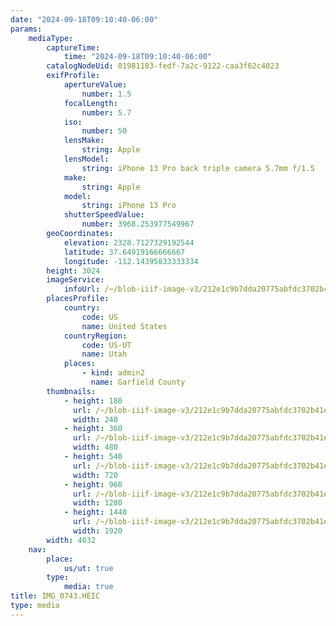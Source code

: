 ```yaml
---
date: "2024-09-18T09:10:40-06:00"
params:
    mediaType:
        captureTime:
            time: "2024-09-18T09:10:40-06:00"
        catalogNodeUid: 01981183-fedf-7a2c-9122-caa3f62c4023
        exifProfile:
            apertureValue:
                number: 1.5
            focalLength:
                number: 5.7
            iso:
                number: 50
            lensMake:
                string: Apple
            lensModel:
                string: iPhone 13 Pro back triple camera 5.7mm f/1.5
            make:
                string: Apple
            model:
                string: iPhone 13 Pro
            shutterSpeedValue:
                number: 3968.253977549967
        geoCoordinates:
            elevation: 2328.7127329192544
            latitude: 37.64919166666667
            longitude: -112.14395833333334
        height: 3024
        imageService:
            infoUrl: /~/blob-iiif-image-v3/212e1c9b7dda20775abfdc3702b41e02c8627e83bb999f4d24ac32cafa880ea5/info.json
        placesProfile:
            country:
                code: US
                name: United States
            countryRegion:
                code: US-UT
                name: Utah
            places:
                - kind: admin2
                  name: Garfield County
        thumbnails:
            - height: 180
              url: /~/blob-iiif-image-v3/212e1c9b7dda20775abfdc3702b41e02c8627e83bb999f4d24ac32cafa880ea5/full/240%2C180/0/default.jpg
              width: 240
            - height: 360
              url: /~/blob-iiif-image-v3/212e1c9b7dda20775abfdc3702b41e02c8627e83bb999f4d24ac32cafa880ea5/full/480%2C360/0/default.jpg
              width: 480
            - height: 540
              url: /~/blob-iiif-image-v3/212e1c9b7dda20775abfdc3702b41e02c8627e83bb999f4d24ac32cafa880ea5/full/720%2C540/0/default.jpg
              width: 720
            - height: 960
              url: /~/blob-iiif-image-v3/212e1c9b7dda20775abfdc3702b41e02c8627e83bb999f4d24ac32cafa880ea5/full/1280%2C960/0/default.jpg
              width: 1280
            - height: 1440
              url: /~/blob-iiif-image-v3/212e1c9b7dda20775abfdc3702b41e02c8627e83bb999f4d24ac32cafa880ea5/full/1920%2C1440/0/default.jpg
              width: 1920
        width: 4032
    nav:
        place:
            us/ut: true
        type:
            media: true
title: IMG_0743.HEIC
type: media
---
```

